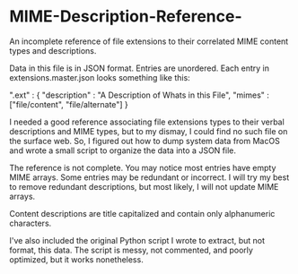 # MIME-Description-Reference-
An incomplete reference of file extensions to their correlated MIME content types and descriptions.

Data in this file is in JSON format. Entries are unordered. Each entry in extensions.master.json looks something like this:

".ext" : { "description" : "A Description of Whats in this File", "mimes" : ["file/content", "file/alternate"] }

I needed a good reference associating file extensions types to their verbal descriptions and MIME types, but to my dismay, I could find no such file on the surface web. So, I figured out how to dump system data from MacOS and wrote a small script to organize the data into a JSON file.

The reference is not complete. You may notice most entries have empty MIME arrays. Some entries may be redundant or incorrect. I will try my best to remove redundant descriptions, but most likely, I will not update MIME arrays.

Content descriptions are title capitalized and contain only alphanumeric characters.

I've also included the original Python script I wrote to extract, but not format, this data. The script is messy, not commented, and poorly optimized, but it works nonetheless. 
